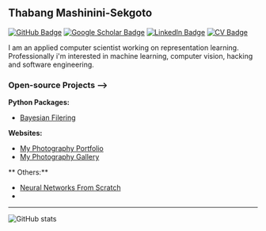 ## Thabang Mashinini-Sekgoto

[![GitHub Badge](https://img.shields.io/github/followers/leparalamapara?style=social)](https://github.com/leparalamapara?tab=followers)
[![Google Scholar Badge](https://img.shields.io/badge/Google-Scholar-lightgrey)](https://scholar.google.com/citations?hl=en&authuser=1&user=aLjffFkAAAAJ)
[![LinkedIn Badge](https://img.shields.io/badge/My-LinkedIn-blue)](https://www.linkedin.com/in/thabang-mashinini-0081b5b6)
[![CV Badge](https://img.shields.io/badge/My-CV-critical)](https://leparalamapara.github.io/Personal/static/media/thabang_resume.8f477742.pdf)


I am an applied computer scientist working on representation learning. Professionally i'm interested in machine learning, computer vision, hacking and software engineering.
### Open-source Projects -->
**Python Packages:** 
  - [Bayesian Filering](https://github.com/LeparaLaMapara/tfilterpy) 
  
**Websites:** 
  - [My Photography Portfolio](https://realthabanglukhetho.github.io/photography/index.html) 
  - [My Photography Gallery](https://thabanglukhetho.github.io/Photography/) 

** Others:**
  - [Neural Networks From Scratch](https://github.com/LeparaLaMapara/ml_from_scratch) 
  - 
---

![GitHub stats](https://github-readme-stats.vercel.app/api?username=leparalamapara&hide=contribs,prs)
